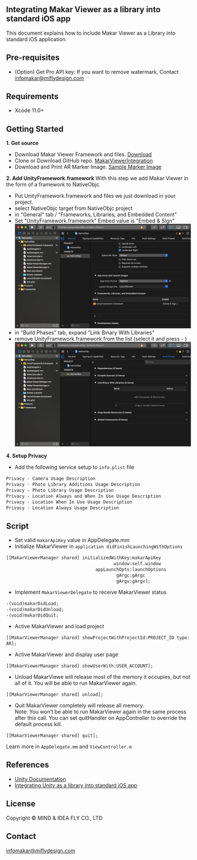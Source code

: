 ## Integrating Makar Viewer as a library into standard iOS app

This document explains how to include Makar Viewer as a Library into standard iOS application.

Pre-requisites
--------------
- (Option) Get Pro API key: If you want to remove watermark, Contact <infomakar@miflydesign.com>

Requirements
--------------
- Xcode 11.0+

Getting Started
--------------
**1. Get source**
- Download Makar Viewer Framework and files. [Download](https://makar-viewer-embed.s3-ap-northeast-1.amazonaws.com/MakarViewer_3_2_0_ios_1606895270.zip) 
- Clone or Download GitHub repo. [MakarViewerIntegration](https://github.com/vml933/MakarViewerIntegration.git)
- Download and Print AR Marker Image. [Sample Marker Image](https://makar-viewer-embed.s3-ap-northeast-1.amazonaws.com/ARSamplePoster.png)

**2. Add UnityFramework.framework**
With this step we add Makar Viewer in the form of a framework to NativeObjc.
- Put UnityFramework.framework and files we just download in your project.
- select NativeObjc target from NativeObjc project
- in "General" tab / "Frameworks, Libraries, and Embedded Content"
- Set "UnityFramework.framework" Embed value is "Embed & Sign"
  <br><img src="images/ios/addToEmbeddedContent.png">
- in "Build Phases" tab, expand "Link Binary With Libraries"
- remove UnityFramework.framework from the list (select it and press - )
  <br><img src="images/ios/removeLink.png">

**4. Setup Privacy**
- Add the following service setup to `info.plist` file
```
Privacy - Camera Usage Description
Privacy - Photo Library Additions Usage Description
Privacy - Photo Library Usage Description
Privacy - Location Always and When In Use Usage Description
Privacy - Location When In Use Usage Description
Privacy - Location Always Usage Description
```

Script
--------------
- Set valid `makarApiKey` value in AppDelegate.mm
- Initialize MakarViewer in `application didFinishLaunchingWithOptions`
```
[[MakarViewerManager shared] initializedWithKey:makarApiKey
                                         window:self.window
                                  appLaunchOpts:launchOptions
                                          gArgc:gArgc
                                          gArgv:gArgv];   
```
- Implement `MakarViewerDelegate` to receive MakarViewer status
```
-(void)makarDidLoad;
-(void)makarDidUnload;
-(void)makarDidQuit;
```
- Active MakarViewer and load project
```
[[MakarViewerManager shared] showProjectWithProjectId:PROJECT_ID type: AR];
```
- Active MakarViewer and display user page
```
[[MakarViewerManager shared] showUserWith:USER_ACCOUNT];
```
- Unload MakarViewe will release most of the memory it occupies, but not all of it. You will be able to run MakarViewer again.
```
[[MakarViewerManager shared] unload];
```

- Quit MakarViewer completely will release all memory.<br>
Note: You won’t be able to run MakarViewer again in the same process after this call. You can set quitHandler on AppController to override the default process kill.
```
[[MakarViewerManager shared] quit];
```
Learn more in `AppDelegate.mm` and `ViewController.m`

References
-------
- [Unity Documentation](https://docs.unity3d.com/Manual/UnityasaLibrary-iOS.html)
- [Integrating Unity as a library into standard iOS app](https://github.com/Unity-Technologies/uaal-example)

License
-------
Copyright © MIND & IDEA FLY CO., LTD

Contact
-------
<infomakar@miflydesign.com>
